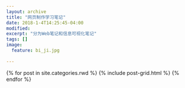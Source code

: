 ```yaml
---
layout: archive
title: "网页制作学习笔记"
date: 2018-1-4T14:25:45-04:00
modified:
excerpt: "分为Web笔记和信息可视化笔记"
tags: []
image: 
  feature: bi_ji.jpg
 
---
```



<div class="tiles">
{% for post in site.categories.rwd %}
  {% include post-grid.html %}
{% endfor %}
</div><!-- /.tiles 把所有categories 有 rwd 的列出来-->